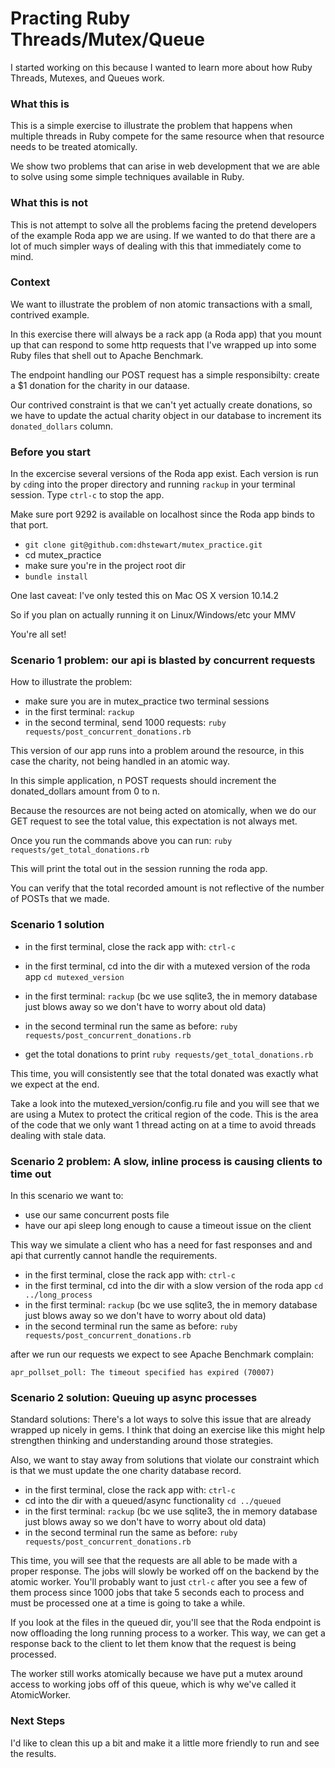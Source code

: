 # Practing Ruby Threads/Mutex/Queue

I started working on this because I wanted to learn more about how Ruby Threads,
 Mutexes, and Queues work.


### What this is

This is a simple exercise to illustrate the problem that happens when multiple
threads in Ruby compete for the same resource when that resource needs to be
treated atomically.

We show two problems that can arise in web development that we are able to solve
using some simple techniques available in Ruby.

### What this is not

This is not attempt to solve all the problems facing the pretend developers of the
example Roda app we are using. If we wanted to do that there are a lot of much
simpler ways of dealing with this that immediately come to mind.

### Context

We want to illustrate the problem of non atomic transactions with a small,
contrived example.

In this exercise there will always be a rack app (a Roda app) that you mount up
that can respond to some http requests that I've wrapped up into some Ruby files
that shell out to Apache Benchmark.

The endpoint handling our POST request has a simple responsibilty: create a $1
donation for the charity in our dataase.

Our contrived constraint is that we can't yet actually create donations, so we
have to update the actual charity object in our database to increment its
`donated_dollars` column.

### Before you start

In the excercise several versions of the Roda app exist. Each version is run
by `cd`ing into the proper directory and running `rackup` in your terminal
session. Type `ctrl-c` to stop the app.

Make sure port 9292 is available on localhost since the Roda app binds to that
port.

- `git clone git@github.com:dhstewart/mutex_practice.git`
- cd mutex_practice
- make sure you're in the project root dir
- `bundle install`

One last caveat: I've only tested this on Mac OS X version 10.14.2

So if you plan on actually running it on Linux/Windows/etc your MMV

You're all set!

### Scenario 1 problem: our api is blasted by concurrent requests

  How to illustrate the problem:

  - make sure you are in mutex_practice two terminal sessions
  - in the first terminal:
    `rackup`
  - in the second terminal, send 1000 requests:
    `ruby requests/post_concurrent_donations.rb`

  This version of our app runs into a problem around the resource, in this case
  the charity, not being handled in an atomic way.

  In this simple application, n POST requests should increment
  the donated_dollars amount from 0 to n.

  Because the resources are not being acted on atomically, when
  we do our GET request to see the total value, this expectation is not
  always met.

  Once you run the commands above you can run:
  `ruby requests/get_total_donations.rb`

  This will print the total out in the session running the roda app.

  You can verify that the total recorded amount is not reflective of the number
  of POSTs that we made.

### Scenario 1 solution

  - in the first terminal, close the rack app with:
    `ctrl-c`
  - in the first terminal, cd into the dir with a mutexed version of the roda app
    `cd mutexed_version`
  - in the first terminal: `rackup`
    (bc we use sqlite3, the in memory database just blows away so
    we don't have to worry about old data)
  - in the second terminal run the same as before:
    `ruby requests/post_concurrent_donations.rb`

  - get the total donations to print `ruby requests/get_total_donations.rb`

  This time, you will consistently see that the total donated was exactly what
  we expect at the end.

  Take a look into the mutexed_version/config.ru file and you will see that we
  are using a Mutex to protect the critical region of the code. This is the
  area of the code that we only want 1 thread acting on at a time to avoid
  threads dealing with stale data.

### Scenario 2 problem: A slow, inline process is causing clients to time out

  In this scenario we want to:

  - use our same concurrent posts file
  - have our api sleep long enough to cause a timeout issue on the client

  This way we simulate a client who has a need for fast responses and
  and api that currently cannot handle the requirements.

  - in the first terminal, close the rack app with:
    `ctrl-c`
  - in the first terminal, cd into the dir with a slow version of the roda app
    `cd ../long_process`
  - in the first terminal: `rackup`
    (bc we use sqlite3, the in memory database just blows away so
    we don't have to worry about old data)
  - in the second terminal run the same as before:
    `ruby requests/post_concurrent_donations.rb`

  after we run our requests we expect to see Apache Benchmark complain:

  `apr_pollset_poll: The timeout specified has expired (70007)`

### Scenario 2 solution: Queuing up async processes

  Standard solutions:
  There's a lot ways to solve this issue that are already wrapped up nicely in
  gems. I think that doing an exercise like this might help strengthen thinking
  and understanding around those strategies.

  Also, we want to stay away from solutions that violate our constraint which is
  that we must update the one charity database record.

  - in the first terminal, close the rack app with:
    `ctrl-c`
  - cd into the dir with a queued/async functionality
    `cd ../queued`
  - in the first terminal: `rackup`
    (bc we use sqlite3, the in memory database just blows away so
    we don't have to worry about old data)
  - in the second terminal run the same as before:
    `ruby requests/post_concurrent_donations.rb`

  This time, you will see that the requests are all able to be made with a
  proper response. The jobs will slowly be worked off on the backend by the
  atomic worker. You'll probably want to just `ctrl-c` after you see a few of
  them process since 1000 jobs that take 5 seconds each to process and must be
  processed one at a time is going to take a while.

  If you look at the files in the queued dir, you'll see that the Roda endpoint
  is now offloading the long running process to a worker. This way, we can get
  a response back to the client to let them know that the request is being
  processed.

  The worker still works atomically because we have put a mutex around access
  to working jobs off of this queue, which is why we've called it AtomicWorker.


### Next Steps

I'd like to clean this up a bit and make it a little more friendly to run and
see the results.
